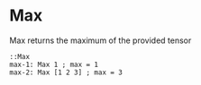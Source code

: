 # Max

Max returns the maximum of the provided tensor

```L1
::Max
max-1: Max 1 ; max = 1
max-2: Max [1 2 3] ; max = 3
```